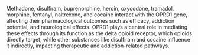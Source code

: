 Methadone, disulfiram, buprenorphine, heroin, oxycodone, tramadol, morphine, fentanyl, naltrexone, and cocaine interact with the OPRD1 gene, affecting their pharmacological outcomes such as efficacy, addiction potential, and neurological effects. OPRD1 plays a central role in mediating these effects through its function as the delta opioid receptor, which opioids directly target, while other substances like disulfiram and cocaine influence it indirectly, impacting therapeutic and addiction-related pathways.